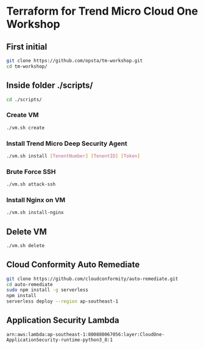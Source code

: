 # Terraform for Trend Micro Cloud One Workshop

## First initial

```bash
git clone https://github.com/opsta/tm-workshop.git
cd tm-workshop/
```

## Inside folder ./scripts/

```bash
cd ./scripts/
```

### Create VM

```bash
./vm.sh create
```

### Install Trend Micro Deep Security Agent

```bash
./vm.sh install [TenentNumber] [TenentID] [Token]
```

### Brute Force SSH

```bash
./vm.sh attack-ssh
```

### Install Nginx on VM

```bash
./vm.sh install-nginx
```

## Delete VM

```bash
./vm.sh delete
```

## Cloud Conformity Auto Remediate

```bash
git clone https://github.com/cloudconformity/auto-remediate.git
cd auto-remediate
sudo npm install -g serverless
npm install
serverless deploy --region ap-southeast-1
```

## Application Security Lambda

```
arn:aws:lambda:ap-southeast-1:800880067056:layer:CloudOne-ApplicationSecurity-runtime-python3_8:1
```
